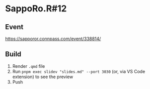 # SappoRo.R#12

## Event

<https://sapporor.connpass.com/event/338814/>

## Build

1. Render `.qmd` file
2. Run `pnpm exec slidev "slides.md" --port 3030` (or, via VS Code extension) to see the preview
3. Push